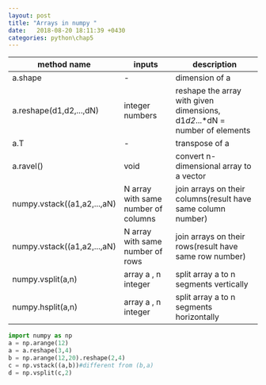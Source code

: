 ```yaml
---
layout: post
title: "Arrays in numpy "
date:   2018-08-20 18:11:39 +0430
categories: python\chap5
---
```



|method name|inputs|description|
|------|------------|----|
|a.shape|-|dimension of a|
|a.reshape(d1,d2,...,dN)|integer numbers|reshape the array with given dimensions, d1*d2*...*dN = number of elements|
|a.T|-|transpose of a|
|a.ravel()|void|convert n-dimensional array to a vector|
|numpy.vstack((a1,a2,...,aN)|N array with same number of columns|join arrays on their columns(result have same column number)|
|numpy.vstack((a1,a2,...,aN)|N array with same number of rows|join arrays on their rows(result have same row number)|
|numpy.vsplit(a,n)|array a , n integer|split array a to n segments vertically|
|numpy.hsplit(a,n)|array a , n integer|split array a to n segments horizontally |



```python
import numpy as np
a = np.arange(12)
a = a.reshape(3,4)
b = np.arange(12,20).reshape(2,4)
c = np.vstack((a,b))#different from (b,a)
d = np.vsplit(c,2)
```